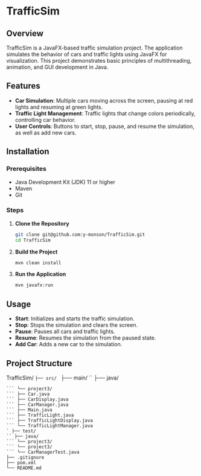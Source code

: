 # TrafficSim

## Overview
TrafficSim is a JavaFX-based traffic simulation project. The application simulates the behavior of cars and traffic lights using JavaFX for visualization. This project demonstrates basic principles of multithreading, animation, and GUI development in Java.

## Features
- **Car Simulation**: Multiple cars moving across the screen, pausing at red lights and resuming at green lights.
- **Traffic Light Management**: Traffic lights that change colors periodically, controlling car behavior.
- **User Controls**: Buttons to start, stop, pause, and resume the simulation, as well as add new cars.

## Installation
### Prerequisites
- Java Development Kit (JDK) 11 or higher
- Maven
- Git

### Steps
1. **Clone the Repository**
    ```bash
    git clone git@github.com:y-monson/TrafficSim.git
    cd TrafficSim
    ```

2. **Build the Project**
    ```bash
    mvn clean install
    ```

3. **Run the Application**
    ```bash
    mvn javafx:run
    ```

## Usage
- **Start**: Initializes and starts the traffic simulation.
- **Stop**: Stops the simulation and clears the screen.
- **Pause**: Pauses all cars and traffic lights.
- **Resume**: Resumes the simulation from the paused state.
- **Add Car**: Adds a new car to the simulation.

## Project Structure

TrafficSim/
`├── src/
` ├── main/
`` ├── java/
``` └── project3/
``` └── project3/
``` ├── Car.java
``` ├── CarDisplay.java
``` ├── CarManager.java
``` ├── Main.java
``` ├── TrafficLight.java
``` ├── TrafficLightDisplay.java
``` └── TrafficLightManager.java
` ├── test/
`` ├── java/
``` └── project3/
``` └── project3/
``` └── CarManagerTest.java
├── .gitignore
├── pom.xml
└── README.md
